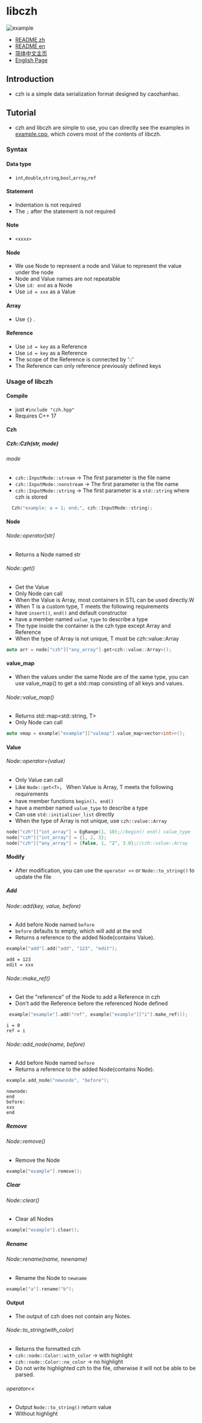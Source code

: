 # libczh

![example](examples/example.png)

- [README zh](README.md)
- [README en](README.en.md)
- [简体中文主页](https://libczh.vercel.app/)
- [English Page](https://libczh-en.vercel.app/)

## Introduction

- czh is a simple data serialization format designed by caozhanhao.

## Tutorial

- czh and libczh are simple to use, you can directly see the examples in [example.cpp](examples/cpp/example.cpp), which
  covers most of the contents of libczh.

### Syntax

#### Data type

- `int`,`double`,`string`,`bool`,`array`,`ref`

#### Statement

- Indentation is not required
- The `;` after the statement is not required

#### Note

- `<xxxx>`

#### Node

- We use Node to represent a node and Value to represent the value under the node
- Node and Value names are not repeatable
- Use `id: end` as a Node
- Use `id = xxx` as a Value

#### Array

- Use `{}` .

#### Reference

- Use `id = key` as a Reference
- Use `id = key` as a Reference
- The scope of the Reference is connected by '::'
- The Reference can only reference previously defined keys

### Usage of libczh

#### Compile

- just `#include "czh.hpp"`
- Requires C++ 17

#### Czh

##### Czh::Czh(str, mode)

###### mode

- `czh::InputMode::stream` -> The first parameter is the file name
- `czh::InputMode::nonstream` -> The first parameter is the file name
- `czh::InputMode::string` -> The first parameter is a `std::string` where czh is stored

```c++
  Czh("example: a = 1; end;", czh::InputMode::string);
```

#### Node

###### Node::operator[str]

- Returns a Node named str

###### Node::get<T>()

- Get the Value
- Only Node can call
- When the Value is Array, most containers in STL can be used directly.W
- When T is a custom type, T meets the following requirements
- have `insert()`, `end()` and default constructor
- have a member named `value_type` to describe a type
- The type inside the container is the czh type except Array and Reference
- When the type of Array is not unique, T must be czh::value::Array
```c++
auto arr = node["czh"]["any_array"].get<czh::value::Array>();
```

#### value_map

- When the values under the same Node are of the same type, you can use value_map() to get a std::map consisting of all
  keys and values.

###### Node::value_map<T>()

- Returns std::map<std::string, T>
- Only Node can call

```c++
auto vmap = example["example"]["valmap"].value_map<vector<int>>();
```

#### Value

###### Node::operator=(value)

- Only Value can call
- Like `Node::get<T>`， When Value is Array, T meets the following requirements
- have member functions `begin()`、`end()`
- have a member named `value_type` to describe a type
- Can use `std::initializer_list` directly
- When the type of Array is not unique, use `czh::value::Array`

```c++
node["czh"]["int_array"] = EgRange(1, 10);//begin() end() value_type
node["czh"]["int_array"] = {1, 2, 3};      
node["czh"]["any_array"] = {false, 1, "2", 3.0};//czh::value::Array
```

#### Modify

- After modification, you can use the `operator <<` or `Node::to_string()` to update the file

##### Add

###### Node::add(key, value, before)

- Add before Node named `before`
- `before` defaults to empty, which will add at the end
- Returns a reference to the added Node(contains Value).

```c++
example["add"].add("add", "123", "edit");
```

```
add = 123
edit = xxx
```

###### Node::make_ref()

- Get the "reference" of the Node to add a Reference in czh
- Don't add the Reference before the referenced Node defined

```c++
 example["example"].add("ref", example["example"]["i"].make_ref());
```

```
i = 0
ref = i
```

###### Node::add_node(name, before)

- Add before Node named `before`
- Returns a reference to the added Node(contains Node).

```c++
example.add_node("newnode", "before");
```

```
newnode:
end
before:
xxx
end
```

##### Remove

###### Node::remove()

- Remove the Node

```c++
example["example"].remove();
```

##### Clear

###### Node::clear()

- Clear all Nodes

```c++
example["example"].clear();
```

##### Rename

###### Node::rename(name, newname)

- Rename the Node to `newname`

```c++
example["a"].rename("b");
```

#### Output

- The output of czh does not contain any Notes.

###### Node::to_string(with_color)

- Returns the formatted czh
- `czh::node::Color::with_color` -> with highlight
- `czh::node::Color::no_color`   -> no highlight
- Do not write highlighted czh to the file, otherwise it will not be able to be parsed.

###### operator<<

- Output `Node::to_string()` return value
- Without highlight
